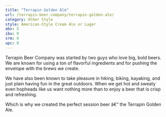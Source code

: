 ```yaml
---
title: "Terrapin Golden Ale"
url: /terrapin-beer-company/terrapin-golden-ale/
category: Other Style
style: American-Style Cream Ale or Lager
abv: 5
ibu: 0
srm: 0
upc: 0
---
```

Terrapin Beer Company was started by two guys who love big, bold beers. We are known for using a ton of flavorful ingredients and for pushing the envelope with the brews we create.

We have also been known to take pleasure in hiking, biking, kayaking, and just plain having fun in the great outdoors. When we get hot and sweaty even hopheads like us want nothing more than to enjoy a beer that is crisp and refreshing.

Which is why we created the perfect session beer â€“ the Terrapin Golden Ale.
